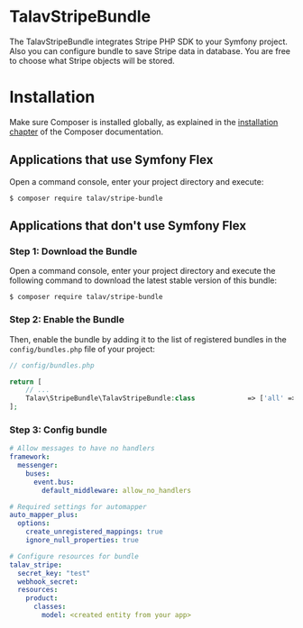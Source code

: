 TalavStripeBundle
====================

The TalavStripeBundle integrates Stripe PHP SDK to your Symfony project.
Also you can configure bundle to save Stripe data in database.
You are free to choose what Stripe objects will be stored.

Installation
============

Make sure Composer is installed globally, as explained in the
[installation chapter](https://getcomposer.org/doc/00-intro.md)
of the Composer documentation.

Applications that use Symfony Flex
----------------------------------

Open a command console, enter your project directory and execute:

```console
$ composer require talav/stripe-bundle
```

Applications that don't use Symfony Flex
----------------------------------------

### Step 1: Download the Bundle

Open a command console, enter your project directory and execute the
following command to download the latest stable version of this bundle:

```console
$ composer require talav/stripe-bundle
```

### Step 2: Enable the Bundle

Then, enable the bundle by adding it to the list of registered bundles
in the `config/bundles.php` file of your project:

```php
// config/bundles.php

return [
    // ...
    Talav\StripeBundle\TalavStripeBundle:class             => ['all' => true]
];
```

### Step 3: Config bundle
```yaml
# Allow messages to have no handlers
framework:
  messenger:
    buses:
      event.bus:
        default_middleware: allow_no_handlers

# Required settings for automapper
auto_mapper_plus:
  options:
    create_unregistered_mappings: true
    ignore_null_properties: true

# Configure resources for bundle
talav_stripe:
  secret_key: "test"
  webhook_secret:
  resources:
    product:
      classes:
        model: <created entity from your app>
```